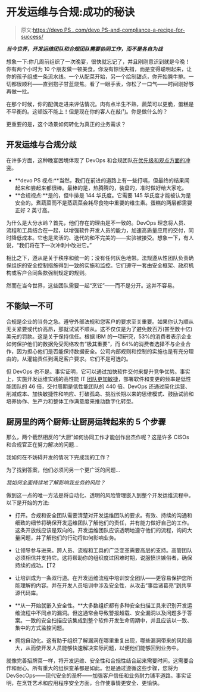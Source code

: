 # 开发运维与合规:成功的秘诀

> 原文:[https://devo PS . com/devo PS-and-compliance-a-recipe-for-success/](https://devops.com/devops-and-compliance-a-recipe-for-success/)

***当今世界，开发运维团队和合规团队需要协同工作，而不是各自为战***

想象一下:你几周前组织了一次晚宴，很快就忘记了，并且刚刚意识到就是今晚！你有两个小时为 10 个朋友做一顿美食。你没有惊慌失措，而是变得聪明起来，让你的孩子组成一条流水线。一个从配菜开始，另一个绘制甜点，你开始腌牛排。一切都很顺利——直到抱子甘蓝烧焦。看了一眼手表，你松了一口气——时间刚好够再做一批。

在那个时候，你的配偶走进来评估情况。肉有点半生不熟，蔬菜可以更脆，蛋糕是不平衡的。这顿饭不能上！但是现在你的客人在敲门。你是做什么的？

更重要的是，这个场景如何转化为真正的业务需求？

## 开发运维与合规分歧

在许多方面，这种晚宴困境体现了 DevOps 和合规团队[在优先级和观点方面的冲突](https://devops.com/how-to-use-devops-for-compliance/)。

*   **devo PS 视点:**当然，我们在前进的道路上有一些打嗝，但最终的结果闻起来和尝起来都很棒。最棒的是，热腾腾的，装盘的，准时做好给大家吃。
*   **合规视点:**是的，但牛排是 144 华氏度。它需要 145 华氏度才能被认为是安全的。煮蔬菜而不是蒸蔬菜会耗尽食物中重要的维生素。蛋糕的两层都需要正好 2 英寸高。

为什么是大分水岭？首先，他们存在的理由是不一致的。DevOps 理念将人员、流程和工具结合在一起，以增强软件开发人员的能力，加速高质量应用的交付，同时降低成本。它也是灵活的、迭代的和不完美的——实验被接受。想象一下，有人说，“我们将在下一次冲刺中改进它。”

相比之下，遵从是关于秩序和统一的；没有任何灰色地带。法规遵从性团队负责确保组织的安全控制措施得到一致的实施和监控。它们遵守一套由安全框架、政府机构或客户合同条款强制规定的规则。

然而在当今世界，这些团队需要一起“烹饪”——而不是分开。这并不容易。

## 不能缺一不可

合规是企业的当务之急。遵守外部法规和您客户的要求至关重要。如果你认为顺从无关紧要或代价高昂，那就试试不顺从。这不仅仅是为了避免数百万(甚至数十亿)美元的罚款。这是关于保持信任。根据 IBM 的一项研究，53%的消费者表示企业如何保护他们的数据免受网络攻击“极其重要”，而 64%的消费者选择不与企业合作，因为担心他们是否能保持数据安全。公司内部规则和控制的实施也是有充分理由的，从灌输责任到满足客户要求。它们不是可选的。

但 DevOps 也不是。事实证明，它可以通过加快软件交付来提升竞争优势。事实上，实施开发运维实践的高性能 IT [团队更加敏捷](https://puppet.com/resources/ebook/devops-mythbusting/)，部署软件和变更的频率是低性能团队的 46 倍，交付周期是低性能团队的 440 倍。DevOps 还通过简化运营、削减成本、加快敏捷性和响应、打破孤岛、挑战长期以来的思维模式、鼓励试验和培养协作、生产力和整体工作满意度来推动数字化转型。

## 厨房里的两个厨师:让厨房运转起来的 5 个步骤

那么，两个截然相反的“大厨”如何协同工作才能创作出杰作呢？这是许多 CISOs 和合规官正在努力解决的问题…

我如何在不妨碍开发的情况下完成我的工作？

为了找到答案，他们必须问另一个更广泛的问题…

*我如何全面持续地了解影响我业务的风险？*

做到这一点的唯一方法是将自动化、透明的风险管理嵌入到整个开发运维流程中。以下是开始的方法:

*   打开。合规和安全团队需要清楚对开发运维团队的要求。有效、持续的沟通和细致的细节将确保开发运维团队了解他们的责任，并有能力做好自己的工作。这条开放线应该是双向的。开发运维团队应该透明地遵守他们的流程，询问大量问题，并了解他们的行动将如何影响业务。
*   让领导参与进来。跨人员、流程和工具的广泛变革需要高层的支持。高管团队必须相信并支持它。这将帮助你的组织度过困难时期，说服愤世嫉俗者，确保持续的成功。【T2

*   让培训成为一条双行道。在开发运维流程中培训安全团队——更容易保护您所能理解的内容。并在开发人员培训中涉及安全性，从攻击“事后诸葛亮”到共享源代码库。
*   **从一开始就嵌入安全性。**大多数组织都有多种安全扫描工具来识别开发运维流程中不同点的漏洞。但这通常会导致警报超载、安全漏洞以及问题多于答案。一致的安全扫描应该集成到整个软件开发生命周期中，并且应该以一致、集中的方式监控问题。
*   拥抱自动化。这有助于组织了解漏洞在哪里重复出现，哪些漏洞带来的风险最大，从而使开发人员能够快速解决实际问题，以便他们能够回到业务中。

就像完善招牌菜一样，将开发运维、安全性和合规性结合起来需要时间。这需要合作和耐心。所有重大的组织变革都是如此。但是通过遵循这些步骤，您将为 DevSecOps——现代安全的圣杯——加强客户信任和业务耐力铺平道路。事实证明，在烹饪艺术和应用程序安全方面，合作使事情更安全、更愉快。